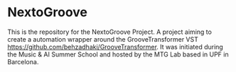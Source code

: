 
# NextoGroove

This is the repository for the NextoGroove Project.
A project aiming to create a automation wrapper around the GrooveTransformer VST https://github.com/behzadhaki/GrooveTransformer.
It was initiated during the Music & AI Summer School and hosted by the MTG Lab based in UPF in Barcelona.

